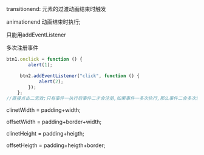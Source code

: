 transitionend: 元素的过渡动画结束时触发

animationend 动画结束时执行;

只能用addEventListener





多次注册事件

```js
btn1.onclick = function () {
        alert(1);

     btn2.addEventListener("click", function () {
            alert(2);
        });
    };
//直接点击二无效;只有事件一执行后事件二才会注册,如果事件一多次执行,那么事件二会多次注册,点击后多次执行
```

clinetWidth = padding+width;

offsetWidth = padding+border+width;

clinetHeight = padding+heigth;

offsetHeigth = padding+heigth+border;